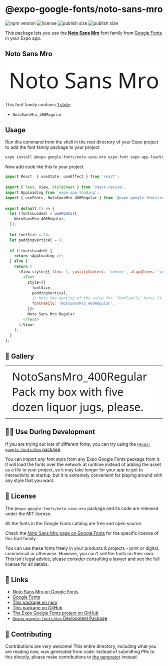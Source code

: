 # @expo-google-fonts/noto-sans-mro

![npm version](https://flat.badgen.net/npm/v/@expo-google-fonts/noto-sans-mro)
![license](https://flat.badgen.net/github/license/expo/google-fonts)
![publish size](https://flat.badgen.net/packagephobia/install/@expo-google-fonts/noto-sans-mro)
![publish size](https://flat.badgen.net/packagephobia/publish/@expo-google-fonts/noto-sans-mro)

This package lets you use the [**Noto Sans Mro**](https://fonts.google.com/specimen/Noto+Sans+Mro) font family from [Google Fonts](https://fonts.google.com/) in your Expo app.

## Noto Sans Mro

![Noto Sans Mro](./font-family.png)

This font family contains [1 style](#-gallery).

- `NotoSansMro_400Regular`

## Usage

Run this command from the shell in the root directory of your Expo project to add the font family package to your project
```sh
expo install @expo-google-fonts/noto-sans-mro expo-font expo-app-loading
```

Now add code like this to your project
```js
import React, { useState, useEffect } from 'react';

import { Text, View, StyleSheet } from 'react-native';
import AppLoading from 'expo-app-loading';
import { useFonts, NotoSansMro_400Regular } from '@expo-google-fonts/noto-sans-mro';

export default () => {
  let [fontsLoaded] = useFonts({
    NotoSansMro_400Regular,
  });

  let fontSize = 24;
  let paddingVertical = 6;

  if (!fontsLoaded) {
    return <AppLoading />;
  } else {
    return (
      <View style={{ flex: 1, justifyContent: 'center', alignItems: 'center' }}>
        <Text
          style={{
            fontSize,
            paddingVertical,
            // Note the quoting of the value for `fontFamily` here; it expects a string!
            fontFamily: 'NotoSansMro_400Regular',
          }}>
          Noto Sans Mro Regular
        </Text>
      </View>
    );
  }
};

```

## 🔡 Gallery


||||
|-|-|-|
|![NotoSansMro_400Regular](./NotoSansMro_400Regular.ttf.png)||||


## 👩‍💻 Use During Development

If you are trying out lots of different fonts, you can try using the [`@expo-google-fonts/dev` package](https://github.com/expo/google-fonts/tree/master/font-packages/dev#readme).

You can import *any* font style from any Expo Google Fonts package from it. It will load the fonts
over the network at runtime instead of adding the asset as a file to your project, so it may take longer
for your app to get to interactivity at startup, but it is extremely convenient
for playing around with any style that you want.

## 📖 License

The `@expo-google-fonts/noto-sans-mro` package and its code are released under the MIT license.

All the fonts in the Google Fonts catalog are free and open source.

Check the [Noto Sans Mro page on Google Fonts](https://fonts.google.com/specimen/Noto+Sans+Mro) for the specific license of this font family.

You can use these fonts freely in your products & projects - print or digital, commercial or otherwise. However, you can't sell the fonts on their own. This isn't legal advice, please consider consulting a lawyer and see the full license for all details.

## 🔗 Links

- [Noto Sans Mro on Google Fonts](https://fonts.google.com/specimen/Noto+Sans+Mro)
- [Google Fonts](https://fonts.google.com/)
- [This package on npm](https://www.npmjs.com/package/@expo-google-fonts/noto-sans-mro)
- [This package on GitHub](https://github.com/expo/google-fonts/tree/master/font-packages/noto-sans-mro)
- [The Expo Google Fonts project on GitHub](https://github.com/expo/google-fonts)
- [`@expo-google-fonts/dev` Devlopment Package](https://github.com/expo/google-fonts/tree/master/font-packages/dev)

## 🤝 Contributing

Contributions are very welcome! This entire directory, including what you are reading now, was generated from code. Instead of submitting PRs to this directly, please make contributions to [the generator](https://github.com/expo/google-fonts/tree/master/packages/generator) instead.
